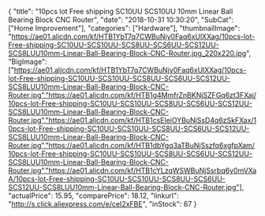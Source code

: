 {
	"title": "10pcs lot Free shipping SC10UU SCS10UU 10mm Linear Ball Bearing Block CNC Router",
	"date": "2018-10-31 10:30:20",
	"SubCat": ["Home Improvement"],
	"categories": ["Hardware"],
	"thumbnailImage": "https://ae01.alicdn.com/kf/HTB1YbT7q7CWBuNjy0Faq6xUlXXag/10pcs-lot-Free-shipping-SC10UU-SCS10UU-SCS8UU-SCS6UU-SCS12UU-SCS8LUU10mm-Linear-Ball-Bearing-Block-CNC-Router.jpg_220x220.jpg",
	"BigImage": ["https://ae01.alicdn.com/kf/HTB1YbT7q7CWBuNjy0Faq6xUlXXag/10pcs-lot-Free-shipping-SC10UU-SCS10UU-SCS8UU-SCS6UU-SCS12UU-SCS8LUU10mm-Linear-Ball-Bearing-Block-CNC-Router.jpg","https://ae01.alicdn.com/kf/HTB1g4MmfrZnBKNjSZFGq6zt3FXaj/10pcs-lot-Free-shipping-SC10UU-SCS10UU-SCS8UU-SCS6UU-SCS12UU-SCS8LUU10mm-Linear-Ball-Bearing-Block-CNC-Router.jpg","https://ae01.alicdn.com/kf/HTB1csEleiOYBuNjSsD4q6zSkFXax/10pcs-lot-Free-shipping-SC10UU-SCS10UU-SCS8UU-SCS6UU-SCS12UU-SCS8LUU10mm-Linear-Ball-Bearing-Block-CNC-Router.jpg","https://ae01.alicdn.com/kf/HTB1dbYgq3aTBuNjSszfq6xgfpXam/10pcs-lot-Free-shipping-SC10UU-SCS10UU-SCS8UU-SCS6UU-SCS12UU-SCS8LUU10mm-Linear-Ball-Bearing-Block-CNC-Router.jpg","https://ae01.alicdn.com/kf/HTB1cYLzqWSWBuNjSsrbq6y0mVXaA/10pcs-lot-Free-shipping-SC10UU-SCS10UU-SCS8UU-SCS6UU-SCS12UU-SCS8LUU10mm-Linear-Ball-Bearing-Block-CNC-Router.jpg"],
	"actualPrice": 15.95,
	"comparePrice": 18.12,
	"linkurl": "http://s.click.aliexpress.com/e/ceI2xFBE",
	"inStock": 67
}
